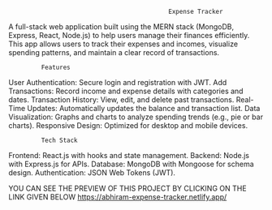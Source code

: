                                                 Expense Tracker
                                                
  A full-stack web application built using the MERN stack (MongoDB, Express, React, Node.js) to help users manage their finances efficiently.
  This app allows users to track their expenses and incomes, visualize spending patterns, and maintain a clear record of transactions.
  
             Features
             
User Authentication: Secure login and registration with JWT.
Add Transactions: Record income and expense details with categories and dates.
Transaction History: View, edit, and delete past transactions.
Real-Time Updates: Automatically updates the balance and transaction list.
Data Visualization: Graphs and charts to analyze spending trends (e.g., pie or bar charts).
Responsive Design: Optimized for desktop and mobile devices.

             Tech Stack
             
Frontend: React.js with hooks and state management.
Backend: Node.js with Express.js for APIs.
Database: MongoDB with Mongoose for schema design.
Authentication: JSON Web Tokens (JWT).

YOU CAN SEE THE PREVIEW OF THIS PROJECT BY CLICKING ON THE LINK GIVEN BELOW
https://abhiram-expense-tracker.netlify.app/
